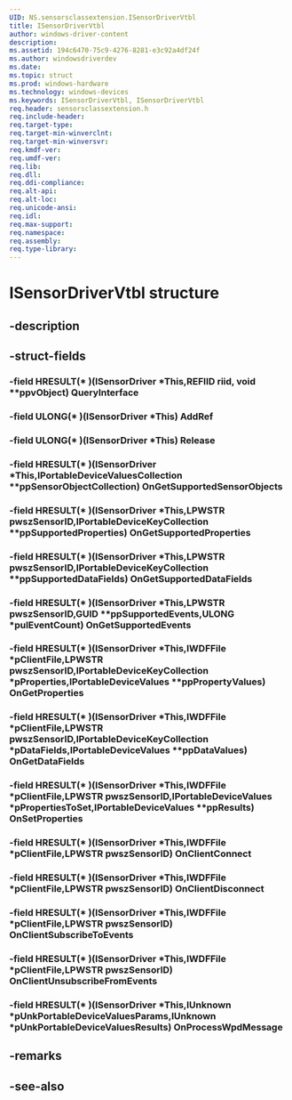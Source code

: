 ```yaml
---
UID: NS.sensorsclassextension.ISensorDriverVtbl
title: ISensorDriverVtbl
author: windows-driver-content
description: 
ms.assetid: 194c6470-75c9-4276-8281-e3c92a4df24f
ms.author: windowsdriverdev
ms.date: 
ms.topic: struct
ms.prod: windows-hardware
ms.technology: windows-devices
ms.keywords: ISensorDriverVtbl, ISensorDriverVtbl
req.header: sensorsclassextension.h
req.include-header:
req.target-type:
req.target-min-winverclnt:
req.target-min-winversvr:
req.kmdf-ver:
req.umdf-ver:
req.lib:
req.dll:
req.ddi-compliance:
req.alt-api:
req.alt-loc:
req.unicode-ansi:
req.idl:
req.max-support:
req.namespace:
req.assembly:
req.type-library:
---
```


# ISensorDriverVtbl structure

## -description



## -struct-fields

### -field HRESULT(* )(ISensorDriver *This,REFIID riid, void **ppvObject) QueryInterface			
 	
### -field ULONG(* )(ISensorDriver *This) AddRef			
 	
### -field ULONG(* )(ISensorDriver *This) Release			
 	
### -field HRESULT(* )(ISensorDriver *This,IPortableDeviceValuesCollection **ppSensorObjectCollection) OnGetSupportedSensorObjects			
 	
### -field HRESULT(* )(ISensorDriver *This,LPWSTR pwszSensorID,IPortableDeviceKeyCollection **ppSupportedProperties) OnGetSupportedProperties			
 	
### -field HRESULT(* )(ISensorDriver *This,LPWSTR pwszSensorID,IPortableDeviceKeyCollection **ppSupportedDataFields) OnGetSupportedDataFields			
 	
### -field HRESULT(* )(ISensorDriver *This,LPWSTR pwszSensorID,GUID **ppSupportedEvents,ULONG *pulEventCount) OnGetSupportedEvents			
 	
### -field HRESULT(* )(ISensorDriver *This,IWDFFile *pClientFile,LPWSTR pwszSensorID,IPortableDeviceKeyCollection *pProperties,IPortableDeviceValues **ppPropertyValues) OnGetProperties			
 	
### -field HRESULT(* )(ISensorDriver *This,IWDFFile *pClientFile,LPWSTR pwszSensorID,IPortableDeviceKeyCollection *pDataFields,IPortableDeviceValues **ppDataValues) OnGetDataFields			
 	
### -field HRESULT(* )(ISensorDriver *This,IWDFFile *pClientFile,LPWSTR pwszSensorID,IPortableDeviceValues *pPropertiesToSet,IPortableDeviceValues **ppResults) OnSetProperties			
 	
### -field HRESULT(* )(ISensorDriver *This,IWDFFile *pClientFile,LPWSTR pwszSensorID) OnClientConnect			
 	
### -field HRESULT(* )(ISensorDriver *This,IWDFFile *pClientFile,LPWSTR pwszSensorID) OnClientDisconnect			
 	
### -field HRESULT(* )(ISensorDriver *This,IWDFFile *pClientFile,LPWSTR pwszSensorID) OnClientSubscribeToEvents			
 	
### -field HRESULT(* )(ISensorDriver *This,IWDFFile *pClientFile,LPWSTR pwszSensorID) OnClientUnsubscribeFromEvents			
 	
### -field HRESULT(* )(ISensorDriver *This,IUnknown *pUnkPortableDeviceValuesParams,IUnknown *pUnkPortableDeviceValuesResults) OnProcessWpdMessage			
 	
## -remarks

## -see-also